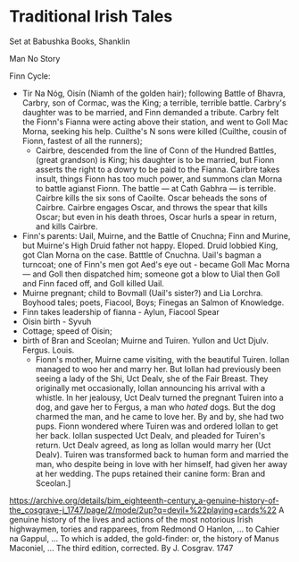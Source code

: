 # Traditional Irish Tales

Set at Babushka Books, Shanklin

Man No Story

Finn Cycle:

- Tir Na Nóg, Oisín (Niamh of the golden hair); following Battle of Bhavra, Carbry, son of Cormac, was the King; a terrible, terrible battle. Carbry's daughter was to be married, and Finn demanded a tribute. Carbry felt the Fionn's Fianna were acting above their station, and went to Goll Mac Morna, seeking his help. Cuilthe's N sons were killed (Cuilthe, cousin of Fionn, fastest of all the runners);
  - Cairbre, descended from the line of Conn of the Hundred Battles,  (great grandson) is King; his daughter is to be married, but Fionn asserts the right to a dowry to be paid to the Fianna. Cairbre takes insult, things Fionn has too much power, and summons clan Morna to battle agianst Fionn. The battle — at Cath Gabhra — is terrible. Cairbre kills the six sons of Caoilte. Oscar beheads the sons of Cairbre. Cairbre engages Oscar, and throws the spear that kills Oscar; but even in his death throes, Oscar hurls a spear in return, and kills Cairbre.
- Finn's parents: Uail, Muirne, and the Battle of Cnuchna; Finn and Murine, but Muirne's High Druid father not happy. Eloped. Druid lobbied King, got Clan Morna on the case. Batttle of Cnuchna. Uail's bagman a turncoat; one of Finn's men got Aed's eye out - became Goll Mac Morna — and Goll then dispatched him; someone got a blow to Uial then Goll and Finn faced off, and Goll killed Uail.
- Muirne pregnant; child to Bovmall (Uail's sister?) and Lia Lorchra. Boyhood tales; poets, Fiacool, Boys; Finegas an Salmon of Knowledge.
- Finn takes leadership of fianna - Aylun, Fiacool Spear
- Oisin birth - Syvuh
- Cottage; speed of Oisin;
- birth of Bran and Sceolan; Muirne and Tuiren. Yullon and Uct Djulv. Fergus. Louis.
  -  Fionn's mother, Muirne came visiting, with the beautiful Tuiren. Iollan managed to woo her and marry her. But Iollan had previously been seeing a lady of the Shi, Uct Dealv, she of the Fair Breast. They originally met occasionally, Iollan announcing his arrival with a whistle. In her jealousy, Uct Dealv turned the pregnant Tuiren into a dog, and gave her to Fergus, a man who *hated* dogs. But the dog charmed the man, and he came to love her. By and by, she had two pups. Fionn wondered where Tuiren was and ordered Iollan to get her back. Iollan suspected Uct Dealv, and pleaded for Tuiren's return. Uct Dealv agreed, as long as Iollan would marry her (Uct Dealv). Tuiren was transformed back to human form and married the man, who despite being in love with her himself, had given her away at her wedding. The pups retained their canine form: Bran and Sceolan.]


https://archive.org/details/bim_eighteenth-century_a-genuine-history-of-the_cosgrave-j_1747/page/2/mode/2up?q=devil+%22playing+cards%22
A genuine history of the lives and actions of the most notorious Irish highwaymen, tories and rapparees, from Redmond O Hanlon, ... to Cahier na Gappul, ... To which is added, the gold-finder: or, the history of Manus Maconiel, ... The third edition, corrected. By J. Cosgrav.  1747
